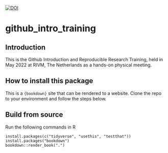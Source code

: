 [![DOI](https://zenodo.org/badge/DOI/10.5281/zenodo.8417224.svg)](https://doi.org/10.5281/zenodo.8417224)

# github_intro_training

## Introduction
This is the Github Introduction and Reproducible Research Training, held in May 2022 at RIVM, The Netherlands as a hands-on physical meeting.  

## How to install this package

This is a `{bookdown}` site that can be rendered to a website.
Clone the repo to your environment and follow the steps below.

## Build from source

Run the following commands in R

```
install.packages(c("tidyverse", "usethis", "testthat"))
install.packages("bookdown")
bookdown::render_book(".")
```
